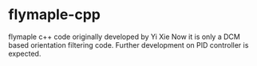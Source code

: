 flymaple-cpp
============

flymaple c++ code originally developed by Yi Xie
Now it is only a DCM based orientation filtering code. Further development on PID controller is expected.
